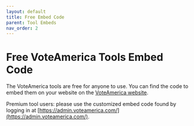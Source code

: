 ```yaml
---
layout: default
title: Free Embed Code
parent: Tool Embeds
nav_order: 2
---
```


# Free VoteAmerica Tools Embed Code

The VoteAmerica tools are free for anyone to use.  You can find the code to embed them on your website on the [VoteAmerica website](https://www.voteamerica.com/embeds/).

Premium tool users: please use the customized embed code found by logging in at [https://admin.voteamerica.com/](https://admin.voteamerica.com/).
